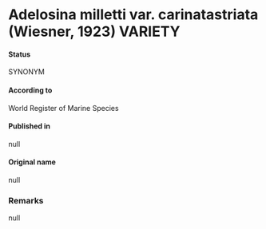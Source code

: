 Adelosina milletti var. carinatastriata (Wiesner, 1923) VARIETY
=======

#### Status
SYNONYM

#### According to
World Register of Marine Species

#### Published in
null

#### Original name
null

### Remarks
null